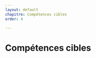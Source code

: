 ```yaml
---
layout: default
chapitre: Compétences cibles
order: 4

---
```


# Compétences cibles


<!-- new slide -->